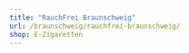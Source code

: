 ```yaml
---
title: "RauchFrei Braunschweig"
url: /braunschweig/rauchfrei-braunschweig/
shop: E-Zigaretten
---
```

